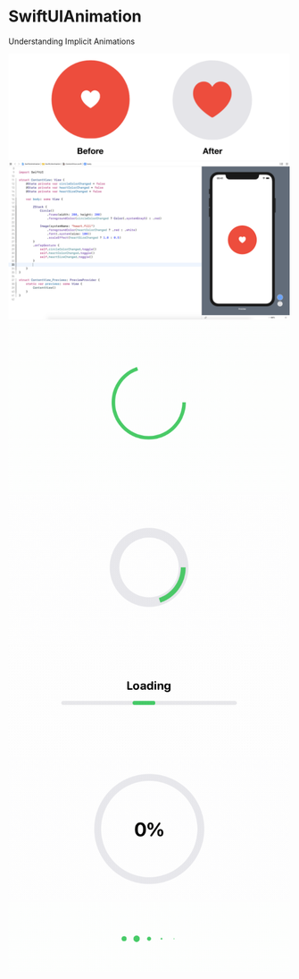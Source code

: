 # SwiftUIAnimation

Understanding Implicit Animations

<img src="https://github.com/obadasemary/SwiftUIAnimation/blob/master/swiftui-animation-1.png" alt="HTML5 Icon">
<img src="https://github.com/obadasemary/SwiftUIAnimation/blob/master/swiftui-animation-2.png" alt="HTML5 Icon">
<img src="https://github.com/obadasemary/SwiftUIAnimation/blob/master/swiftui-animation-3.gif" alt="HTML5 Icon">
<img src="https://github.com/obadasemary/SwiftUIAnimation/blob/master/swiftui-animation-4.gif" alt="HTML5 Icon">
<img src="https://github.com/obadasemary/SwiftUIAnimation/blob/master/swiftui-animation-5.gif" alt="HTML5 Icon">
<img src="https://github.com/obadasemary/SwiftUIAnimation/blob/master/swiftui-animation-7.gif" alt="HTML5 Icon">
<img src="https://github.com/obadasemary/SwiftUIAnimation/blob/master/swiftui-animation-8.gif" alt="HTML5 Icon">

